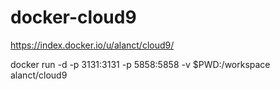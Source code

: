 docker-cloud9
=============

https://index.docker.io/u/alanct/cloud9/

docker run -d -p 3131:3131 -p 5858:5858 -v $PWD:/workspace alanct/cloud9
